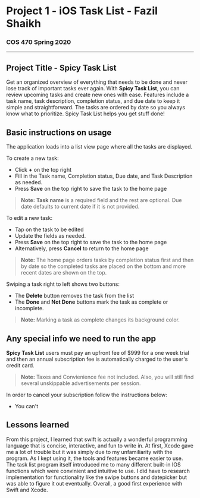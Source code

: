 # Project 1 - iOS Task List - Fazil Shaikh
### COS 470 Spring 2020   
---

## Project Title - Spicy Task List

Get an organized overview of everything that needs to be done and never lose track of important tasks ever again. With **Spicy Task List**, you can review upcoming tasks and create new ones with ease. Features include a task name, task description, completion status, and due date to keep it simple and straightforward. The tasks are ordered by date so you always know what to prioritize. Spicy Task List helps you get stuff done! 

## Basic instructions on usage

The application loads into a list view page where all the tasks are displayed.

To create a new task:
- Click **+** on the top right
- Fill in the Task name, Completion status, Due date, and Task Description as needed.
- Press **Save** on the top right to save the task to the home page
> **Note:**  **Task name** is a required field and the rest are optional. Due date defaults to current date if it is not provided.

To edit a new task:
- Tap on the task to be edited
- Update the fields as needed.
- Press **Save** on the top right to save the task to the home page
- Alternatively, press **Cancel** to return to the home page
> **Note:**  The home page orders tasks by completion status first and then by date so the completed tasks are placed on the bottom and more recent dates are shown on the top.

Swiping a task right to left shows two buttons:
- The **Delete** button removes the task from the list
- The **Done** and **Not Done** buttons mark the task as complete or incomplete.
> **Note:**  Marking a task as complete changes its background color.

## Any special info we need to run the app

**Spicy Task List** users must pay an upfront fee of $999 for a one week trial and then an annual subscription fee is automatically charged to the user's credit card.
> **Note:**  Taxes and Convienience fee not included. Also, you will still find several unskippable advertisements per session.

In order to cancel your subscription follow the instructions below:
- You can't

## Lessons learned

From this project, I learned that swift is actually a wonderful programming language that is concise, interactive, and fun to write in. At first, Xcode gave me a lot of trouble but it was simply due to my unfamiliarity with the program. As I kept using it, the tools and features became easier to use. The task list program itself introduced me to many different built-in IOS functions which were convinient and intuitive to use. I did have to research implementation for functionality like the swipe buttons and datepicker but was able to figure it out eventually. Overall, a good first experience with Swift and Xcode.

